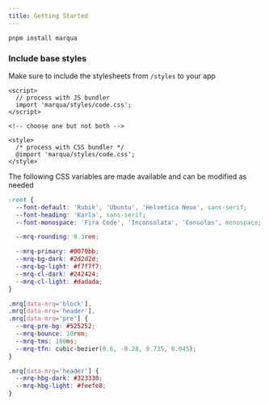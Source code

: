 ```yaml
---
title: Getting Started
---
```


```
pnpm install marqua
```

### Include base styles

Make sure to include the stylesheets from `/styles` to your app

```svelte
<script>
  // process with JS bundler
  import 'marqua/styles/code.css';
</script>

<!-- choose one but not both -->

<style>
  /* process with CSS bundler */
  @import 'marqua/styles/code.css';
</style>
```

The following CSS variables are made available and can be modified as needed

```css
:root {
  --font-default: 'Rubik', 'Ubuntu', 'Helvetica Neue', sans-serif;
  --font-heading: 'Karla', sans-serif;
  --font-monospace: 'Fira Code', 'Inconsolata', 'Consolas', monospace;

  --mrq-rounding: 0.3rem;

  --mrq-primary: #0070bb;
  --mrq-bg-dark: #2d2d2d;
  --mrq-bg-light: #f7f7f7;
  --mrq-cl-dark: #242424;
  --mrq-cl-light: #dadada;
}

.mrq[data-mrq='block'],
.mrq[data-mrq='header'],
.mrq[data-mrq='pre'] {
  --mrq-pre-bg: #525252;
  --mrq-bounce: 10rem;
  --mrq-tms: 100ms;
  --mrq-tfn: cubic-bezier(0.6, -0.28, 0.735, 0.045);
}

.mrq[data-mrq='header'] {
  --mrq-hbg-dark: #323330;
  --mrq-hbg-light: #feefe8;
}
```
